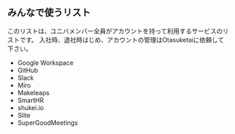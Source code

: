 ## みんなで使うリスト

このリストは、ユニバメンバー全員がアカウントを持って利用するサービスのリストです。
入社時、退社時はじめ、アカウントの管理はOtasuketaiに依頼して下さい。

- Google Workspace
- GitHub
- Slack
- Miro
- Makeleaps
- SmartHR
- shukei.io
- Slite
- SuperGoodMeetings
